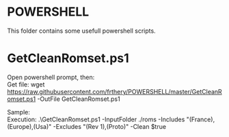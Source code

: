 # POWERSHELL
This folder contains some usefull powershell scripts.

GetCleanRomset.ps1
=======================
Open powershell prompt, then:<br/>
Get file: wget https://raw.githubusercontent.com/frthery/POWERSHELL/master/GetCleanRomset.ps1 -OutFile GetCleanRomset.ps1

Sample:<br/>
Execution: .\GetCleanRomset.ps1 -InputFolder ./roms -Includes "(France),(Europe),(Usa)" -Excludes "(Rev 1),(Proto)" -Clean $true
